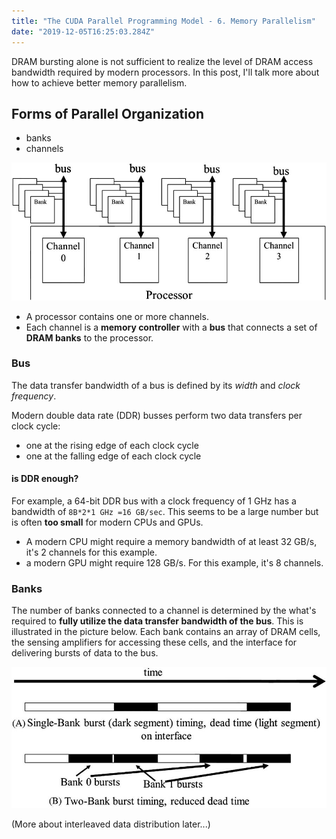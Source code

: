 ```yaml
---
title: "The CUDA Parallel Programming Model - 6. Memory Parallelism"
date: "2019-12-05T16:25:03.284Z"
---
```


DRAM bursting alone is not sufficient to realize the level of DRAM access bandwidth required by modern processors. In this post, I'll talk more about how to achieve better memory parallelism.

## Forms of Parallel Organization

- banks
- channels

![Channel and banks](./channel&banks.jpg)

- A processor contains one or more channels.
- Each channel is a **memory controller** with a **bus** that connects a set of **DRAM banks** to the processor.

### Bus

The data transfer bandwidth of a bus is defined by its _width_ and _clock frequency_.

Modern double data rate (DDR) busses perform two data transfers per clock cycle:

- one at the rising edge of each clock cycle
- one at the falling edge of each clock cycle

#### is DDR enough?

For example, a 64-bit DDR bus with a clock frequency of 1 GHz has a bandwidth of `8B*2*1 GHz =16 GB/sec`. This seems to be a large number but is often **too small** for modern CPUs and GPUs.

- A modern CPU might require a memory bandwidth of at least 32 GB/s, it's 2 channels for this example.
- a modern GPU might require 128 GB/s. For this example, it's 8 channels.

### Banks

The number of banks connected to a channel is determined by the what's required to **fully utilize the data transfer bandwidth of the bus**. This is illustrated in the picture below. Each bank contains an array of DRAM cells, the sensing amplifiers for accessing these cells, and the interface for delivering bursts of data to the bus.

![banks](./banks.jpg)

(More about interleaved data distribution later...)
